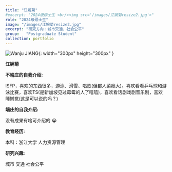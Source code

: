 ```yaml
---
title: "江婉菊"
#excerpt: "2024级硕士生 <br/><img src='/images/江婉菊resize2.jpg'>"
role: "2024级硕士生"
image: "/images/江婉菊resize2.jpg" 
excerpt: "研究方向：城市交通、社会公平" 
group:   "Postgraduate Student" 
collection: portfolio
---
```



![Wanju JIANG](/images/江婉菊.jpg){: width="300px" height="300px" }


**江婉菊**

**不端庄的自我介绍:** 

ISFP，喜欢的东西很多，游泳、滑雪、唱歌(但都人菜瘾大)。喜欢看看乒乓球和游泳比赛，喜欢TS(是新加坡见过霉霉的人了嘻嘻)，喜欢看话剧戏剧音乐剧，喜欢睡懒觉(这是可以说的吗？)

**端庄的自我介绍:** 

没有成果有啥可介绍的 😭

**教育经历:** 

本科：浙江大学 人力资源管理

**研究兴趣:** 

城市 交通 社会公平


